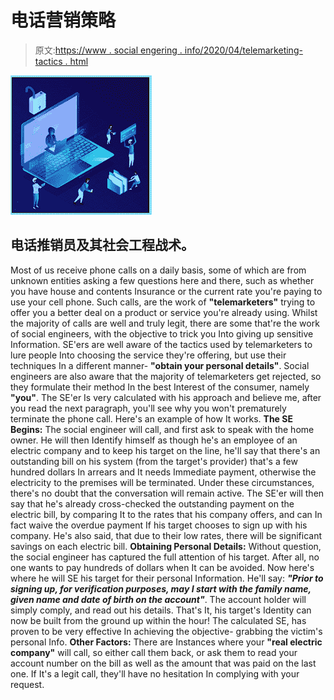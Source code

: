 # 电话营销策略

> 原文:[https://www . social engering . info/2020/04/telemarketing-tactics . html](https://www.socialengineering.info/2020/04/telemarketing-tactics.html)

[![](img/91bd8d7f5a144ef8303f73d935a305f9.png)](https://1.bp.blogspot.com/-TSxQSEDlTiE/XpMy7vXVWAI/AAAAAAAAjuc/SGeibyAETP0Z9rwvsUnSkxINYfjmaFN6QCLcBGAsYHQ/s1600/Social%2BEngineering%2BTelemarketers.%2Bwww.socialengineers.net.jpg)

## **电话推销员及其社会工程战术。**

Most of us receive phone calls on a daily basis, some of which are from unknown entities asking a few questions here and there, such as whether you have house and contents Insurance or the current rate you're paying to use your cell phone. Such calls, are the work of **"telemarketers"** trying to offer you a better deal on a product or service you're already using.
  Whilst the majority of calls are well and truly legit, there are some that're the work of social engineers, with the objective to trick you Into giving up sensitive Information. SE'ers are well aware of the tactics used by telemarketers to lure people Into choosing the service they're offering, but use their techniques In a different manner- **"obtain your personal details"**.
  Social engineers are also aware that the majority of telemarketers get rejected, so they formulate their method In the best Interest of the consumer, namely **"you"**. The SE'er Is very calculated with his approach and believe me, after you read the next paragraph, you'll see why you won't prematurely terminate the phone call. Here's an example of how It works.
  **The SE Begins:**
  The social engineer will call, and first ask to speak with the home owner. He will then Identify himself as though he's an employee of an electric company and to keep his target on the line, he'll say that there's an outstanding bill on his system (from the target's provider) that's a few hundred dollars In arrears and It needs Immediate payment, otherwise the electricity to the premises will be terminated. Under these circumstances, there's no doubt that the conversation will remain active.
  The SE'er will then say that he's already cross-checked the outstanding payment on the electric bill, by comparing It to the rates that his company offers, and can In fact waive the overdue payment If his target chooses to sign up with his company. He's also said, that due to their low rates, there will be significant savings on each electric bill.
  **Obtaining Personal Details:**
  Without question, the social engineer has captured the full attention of his target. After all, no one wants to pay hundreds of dollars when It can be avoided. Now here's where he will SE his target for their personal Information. He'll say: ***"Prior to signing up, for verification purposes, may I start with the family name, given name and date of birth on the account"***. The account holder will simply comply, and read out his details. That's It, his target's Identity can now be built from the ground up within the hour! The calculated SE, has proven to be very effective In achieving the objective- grabbing the victim's personal Info.
  **Other Factors:**
  There are Instances where your **"real electric company"** will call, so either call them back, or ask them to read your account number on the bill as well as the amount that was paid on the last one. If It's a legit call, they'll have no hesitation In complying with your request.